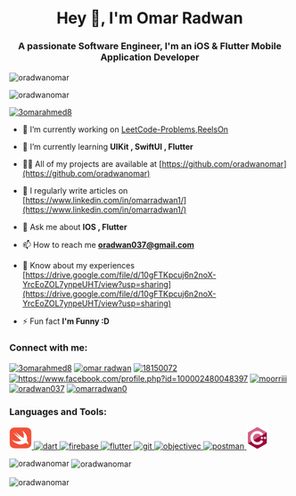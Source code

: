 <h1 align="center">Hey 👋, I'm Omar Radwan</h1>
<h3 align="center">A passionate Software Engineer, I'm an iOS & Flutter Mobile Application Developer</h3>
<p><img align="center" src="https://miro.medium.com/max/1200/1*kW3vK1LpYOyG0JA12urVAQ.png" alt="oradwanomar" /></p>

<p align="left"> <img src="https://komarev.com/ghpvc/?username=oradwanomar&label=Profile%20views&color=0e75b6&style=flat" alt="oradwanomar" /> </p>

<p align="left"> <a href="https://twitter.com/3omarahmed8" target="blank"><img src="https://img.shields.io/twitter/follow/3omarahmed8?logo=twitter&style=for-the-badge" alt="3omarahmed8" /></a> </p>

- 🔭 I’m currently working on [LeetCode-Problems](https://github.com/oradwanomar/LeetCode-Problems.git),[ReelsOn](https://github.com/oradwanomar/ReelsOn.git)

- 🌱 I’m currently learning **UIKit , SwiftUI , Flutter**

- 👨‍💻 All of my projects are available at [https://github.com/oradwanomar](https://github.com/oradwanomar)

- 📝 I regularly write articles on [https://www.linkedin.com/in/omarradwan1/](https://www.linkedin.com/in/omarradwan1/)

- 💬 Ask me about **IOS , Flutter**

- 📫 How to reach me **oradwan037@gmail.com**

- 📄 Know about my experiences [https://drive.google.com/file/d/10gFTKpcuj6n2noX-YrcEoZOL7ynpeUHT/view?usp=sharing](https://drive.google.com/file/d/10gFTKpcuj6n2noX-YrcEoZOL7ynpeUHT/view?usp=sharing)

- ⚡ Fun fact **I'm Funny :D**

<h3 align="left">Connect with me:</h3>
<p align="left">
<a href="https://twitter.com/3omarahmed8" target="blank"><img align="center" src="https://raw.githubusercontent.com/rahuldkjain/github-profile-readme-generator/master/src/images/icons/Social/twitter.svg" alt="3omarahmed8" height="30" width="40" /></a>
<a href="https://linkedin.com/in/omarradwan1" target="blank"><img align="center" src="https://raw.githubusercontent.com/rahuldkjain/github-profile-readme-generator/master/src/images/icons/Social/linked-in-alt.svg" alt="omar radwan" height="30" width="40" /></a>
<a href="https://stackoverflow.com/users/18150072" target="blank"><img align="center" src="https://raw.githubusercontent.com/rahuldkjain/github-profile-readme-generator/master/src/images/icons/Social/stack-overflow.svg" alt="18150072" height="30" width="40" /></a>
<a href="https://fb.com/https://www.facebook.com/profile.php?id=100002480048397" target="blank"><img align="center" src="https://raw.githubusercontent.com/rahuldkjain/github-profile-readme-generator/master/src/images/icons/Social/facebook.svg" alt="https://www.facebook.com/profile.php?id=100002480048397" height="30" width="40" /></a>
<a href="https://instagram.com/moorriii" target="blank"><img align="center" src="https://raw.githubusercontent.com/rahuldkjain/github-profile-readme-generator/master/src/images/icons/Social/instagram.svg" alt="moorriii" height="30" width="40" /></a>
<a href="https://www.hackerrank.com/oradwan037" target="blank"><img align="center" src="https://raw.githubusercontent.com/rahuldkjain/github-profile-readme-generator/master/src/images/icons/Social/hackerrank.svg" alt="oradwan037" height="30" width="40" /></a>
<a href="https://www.leetcode.com/omarradwan0" target="blank"><img align="center" src="https://raw.githubusercontent.com/rahuldkjain/github-profile-readme-generator/master/src/images/icons/Social/leet-code.svg" alt="omarradwan0" height="30" width="40" /></a>
</p>

<h3 align="left">Languages and Tools:</h3>
<p align="left"> <a href="https://www.w3schools.com/cpp/" target="_blank" rel="noreferrer"> <img src="https://raw.githubusercontent.com/devicons/devicon/master/icons/swift/swift-original.svg" alt="swift" width="40" height="40"/> </a> <a href="https://dart.dev" target="_blank" rel="noreferrer"> <img src="https://www.vectorlogo.zone/logos/dartlang/dartlang-icon.svg" alt="dart" width="40" height="40"/> </a> <a href="https://firebase.google.com/" target="_blank" rel="noreferrer"> <img src="https://www.vectorlogo.zone/logos/firebase/firebase-icon.svg" alt="firebase" width="40" height="40"/> </a> <a href="https://flutter.dev" target="_blank" rel="noreferrer"> <img src="https://www.vectorlogo.zone/logos/flutterio/flutterio-icon.svg" alt="flutter" width="40" height="40"/> </a> <a href="https://git-scm.com/" target="_blank" rel="noreferrer"> <img src="https://www.vectorlogo.zone/logos/git-scm/git-scm-icon.svg" alt="git" width="40" height="40"/> </a> <a href="https://developer.apple.com/library/archive/documentation/Cocoa/Conceptual/ProgrammingWithObjectiveC/Introduction/Introduction.html" target="_blank" rel="noreferrer"> <img src="https://www.vectorlogo.zone/logos/apple_objectivec/apple_objectivec-icon.svg" alt="objectivec" width="40" height="40"/> </a> <a href="https://postman.com" target="_blank" rel="noreferrer"> <img src="https://www.vectorlogo.zone/logos/getpostman/getpostman-icon.svg" alt="postman" width="40" height="40"/> </a> <a href="https://developer.apple.com/swift/" target="_blank" rel="noreferrer"> <img src="https://raw.githubusercontent.com/devicons/devicon/master/icons/cplusplus/cplusplus-original.svg" alt="cplusplus" width="40" height="40"/> </a> </p>

<p><img align="left" src="https://github-readme-stats.vercel.app/api/top-langs?username=oradwanomar&show_icons=true&locale=en&layout=compact" alt="oradwanomar" /></p>

<p>&nbsp;<img align="center" src="https://github-readme-stats.vercel.app/api?username=oradwanomar&show_icons=true&locale=en" alt="oradwanomar" /></p>

<p><img align="center" src="https://github-readme-streak-stats.herokuapp.com/?user=oradwanomar&" alt="oradwanomar" /></p>
